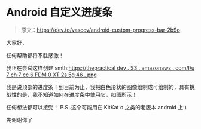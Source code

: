 # Android 自定义进度条

> 原文：<https://dev.to/vascov/android-custom-progress-bar-2b9o>

大家好，

任何帮助都将不胜感激！

我正在尝试这样创建 smth:[https://thepractical dev . S3 . amazonaws . com/I/u 7 ch 7 cc 6 FDM 0 XT 2s 5g 46 . png](https://thepracticaldev.s3.amazonaws.com/i/u7ch7cc6fdm0xt2s5g46.png)

我是说顶部的进度条！到目前为止，我把白色形状的图像绘制成可绘制的，具有挑战性的是，我不知道如何在进度条中使用它，如图所示！

任何想法都可以接受！
P.S .这个可能用在 KitKat o 之类的老版本 android 上:)

先谢谢你了